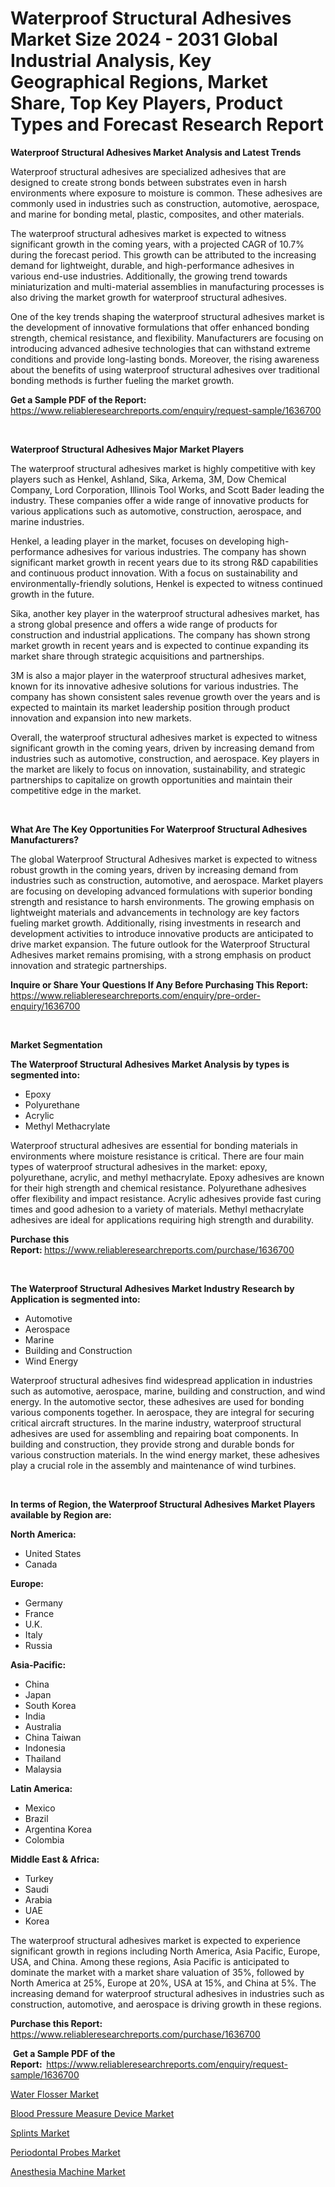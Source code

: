 <p><h1>Waterproof Structural Adhesives Market Size 2024 - 2031 Global Industrial Analysis, Key Geographical Regions, Market Share, Top Key Players, Product Types and Forecast Research Report</h1></p><p><strong>Waterproof Structural Adhesives Market Analysis and Latest Trends</strong></p>
<p><p>Waterproof structural adhesives are specialized adhesives that are designed to create strong bonds between substrates even in harsh environments where exposure to moisture is common. These adhesives are commonly used in industries such as construction, automotive, aerospace, and marine for bonding metal, plastic, composites, and other materials.</p><p>The waterproof structural adhesives market is expected to witness significant growth in the coming years, with a projected CAGR of 10.7% during the forecast period. This growth can be attributed to the increasing demand for lightweight, durable, and high-performance adhesives in various end-use industries. Additionally, the growing trend towards miniaturization and multi-material assemblies in manufacturing processes is also driving the market growth for waterproof structural adhesives.</p><p>One of the key trends shaping the waterproof structural adhesives market is the development of innovative formulations that offer enhanced bonding strength, chemical resistance, and flexibility. Manufacturers are focusing on introducing advanced adhesive technologies that can withstand extreme conditions and provide long-lasting bonds. Moreover, the rising awareness about the benefits of using waterproof structural adhesives over traditional bonding methods is further fueling the market growth.</p></p>
<p><strong>Get a Sample PDF of the Report:&nbsp;</strong> <a href="https://www.reliableresearchreports.com/enquiry/request-sample/1636700">https://www.reliableresearchreports.com/enquiry/request-sample/1636700</a></p>
<p>&nbsp;</p>
<p><strong>Waterproof Structural Adhesives Major Market Players</strong></p>
<p><p>The waterproof structural adhesives market is highly competitive with key players such as Henkel, Ashland, Sika, Arkema, 3M, Dow Chemical Company, Lord Corporation, Illinois Tool Works, and Scott Bader leading the industry. These companies offer a wide range of innovative products for various applications such as automotive, construction, aerospace, and marine industries.</p><p>Henkel, a leading player in the market, focuses on developing high-performance adhesives for various industries. The company has shown significant market growth in recent years due to its strong R&D capabilities and continuous product innovation. With a focus on sustainability and environmentally-friendly solutions, Henkel is expected to witness continued growth in the future.</p><p>Sika, another key player in the waterproof structural adhesives market, has a strong global presence and offers a wide range of products for construction and industrial applications. The company has shown strong market growth in recent years and is expected to continue expanding its market share through strategic acquisitions and partnerships.</p><p>3M is also a major player in the waterproof structural adhesives market, known for its innovative adhesive solutions for various industries. The company has shown consistent sales revenue growth over the years and is expected to maintain its market leadership position through product innovation and expansion into new markets.</p><p>Overall, the waterproof structural adhesives market is expected to witness significant growth in the coming years, driven by increasing demand from industries such as automotive, construction, and aerospace. Key players in the market are likely to focus on innovation, sustainability, and strategic partnerships to capitalize on growth opportunities and maintain their competitive edge in the market.</p></p>
<p>&nbsp;</p>
<p><strong>What Are The Key Opportunities For Waterproof Structural Adhesives Manufacturers?</strong></p>
<p><p>The global Waterproof Structural Adhesives market is expected to witness robust growth in the coming years, driven by increasing demand from industries such as construction, automotive, and aerospace. Market players are focusing on developing advanced formulations with superior bonding strength and resistance to harsh environments. The growing emphasis on lightweight materials and advancements in technology are key factors fueling market growth. Additionally, rising investments in research and development activities to introduce innovative products are anticipated to drive market expansion. The future outlook for the Waterproof Structural Adhesives market remains promising, with a strong emphasis on product innovation and strategic partnerships.</p></p>
<p><strong>Inquire or Share Your Questions If Any Before Purchasing This Report:</strong> <a href="https://www.reliableresearchreports.com/enquiry/pre-order-enquiry/1636700">https://www.reliableresearchreports.com/enquiry/pre-order-enquiry/1636700</a></p>
<p>&nbsp;</p>
<p><strong>Market Segmentation</strong></p>
<p><strong>The Waterproof Structural Adhesives Market Analysis by types is segmented into:</strong></p>
<p><ul><li>Epoxy</li><li>Polyurethane</li><li>Acrylic</li><li>Methyl Methacrylate</li></ul></p>
<p><p>Waterproof structural adhesives are essential for bonding materials in environments where moisture resistance is critical. There are four main types of waterproof structural adhesives in the market: epoxy, polyurethane, acrylic, and methyl methacrylate. Epoxy adhesives are known for their high strength and chemical resistance. Polyurethane adhesives offer flexibility and impact resistance. Acrylic adhesives provide fast curing times and good adhesion to a variety of materials. Methyl methacrylate adhesives are ideal for applications requiring high strength and durability.</p></p>
<p><strong>Purchase this Report:&nbsp;</strong><a href="https://www.reliableresearchreports.com/purchase/1636700">https://www.reliableresearchreports.com/purchase/1636700</a></p>
<p>&nbsp;</p>
<p><strong>The Waterproof Structural Adhesives Market Industry Research by Application is segmented into:</strong></p>
<p><ul><li>Automotive</li><li>Aerospace</li><li>Marine</li><li>Building and Construction</li><li>Wind Energy</li></ul></p>
<p><p>Waterproof structural adhesives find widespread application in industries such as automotive, aerospace, marine, building and construction, and wind energy. In the automotive sector, these adhesives are used for bonding various components together. In aerospace, they are integral for securing critical aircraft structures. In the marine industry, waterproof structural adhesives are used for assembling and repairing boat components. In building and construction, they provide strong and durable bonds for various construction materials. In the wind energy market, these adhesives play a crucial role in the assembly and maintenance of wind turbines.</p></p>
<p>&nbsp;</p>
<p><strong>In terms of Region, the Waterproof Structural Adhesives Market Players available by Region are:</strong></p>
<p>
    <p> <strong> North America: </strong>
        <ul>
            <li>United States</li>
            <li>Canada</li>
        </ul>
        </p> 
    <p> <strong> Europe: </strong>
        <ul>
            <li>Germany</li>
            <li>France</li>
            <li>U.K.</li>
            <li>Italy</li>
            <li>Russia</li>
        </ul>
        </p> 
    <p> <strong> Asia-Pacific: </strong>
        <ul>
            <li>China</li>
            <li>Japan</li>
            <li>South Korea</li>
            <li>India</li>
            <li>Australia</li>
            <li>China Taiwan</li>
            <li>Indonesia</li>
            <li>Thailand</li>
            <li>Malaysia</li>
        </ul>
        </p> 
    <p> <strong> Latin America: </strong>
        <ul>
            <li>Mexico</li>
            <li>Brazil</li>
            <li>Argentina Korea</li>
            <li>Colombia</li>
        </ul>
        </p> 
    <p> <strong> Middle East & Africa: </strong>
        <ul>
            <li>Turkey</li>
            <li>Saudi</li>
            <li>Arabia</li>
            <li>UAE</li>
            <li>Korea</li>
        </ul>
    </p>
    </p>
<p><p>The waterproof structural adhesives market is expected to experience significant growth in regions including North America, Asia Pacific, Europe, USA, and China. Among these regions, Asia Pacific is anticipated to dominate the market with a market share valuation of 35%, followed by North America at 25%, Europe at 20%, USA at 15%, and China at 5%. The increasing demand for waterproof structural adhesives in industries such as construction, automotive, and aerospace is driving growth in these regions.</p></p>
<p><strong>Purchase this Report: </strong><a href="https://www.reliableresearchreports.com/purchase/1636700">https://www.reliableresearchreports.com/purchase/1636700</a></p>
<p>&nbsp;<strong>Get a Sample PDF of the Report:&nbsp;&nbsp;</strong><a href="https://www.reliableresearchreports.com/enquiry/request-sample/1636700">https://www.reliableresearchreports.com/enquiry/request-sample/1636700</a></p>
<p><strong></strong></p>
<p><p><a href="https://medium.com/@v27092023/water-flosser-nbsp-market-focuses-on-market-share-size-and-projected-forecast-till-2031-14249ee24aa5">Water Flosser Market</a></p><p><a href="https://medium.com/@v27092023/blood-pressure-measure-device-market-analysis-and-sze-forecasted-for-period-from-2024-to-2031-be4c555b8437">Blood Pressure Measure Device Market</a></p><p><a href="https://medium.com/@linabernier/splints-market-competitive-analysis-market-trends-and-forecast-to-2031-8a3d436811c5">Splints Market</a></p><p><a href="https://medium.com/@v27092023/periodontal-probes-market-share-evolution-and-market-growth-trends-2024-2031-be26e02db0a2">Periodontal Probes Market</a></p><p><a href="https://medium.com/@v27092023/anesthesia-machine-market-size-reveals-the-best-marketing-channels-in-global-industry-f9448cf0835d">Anesthesia Machine Market</a></p></p>